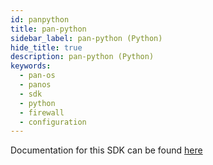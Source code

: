 ```yaml
---
id: panpython
title: pan-python
sidebar_label: pan-python (Python)
hide_title: true
description: pan-python (Python)
keywords:
  - pan-os
  - panos
  - sdk
  - python
  - firewall
  - configuration
---
```


Documentation for this SDK can be found [here](https://github.com/kevinsteves/pan-python)